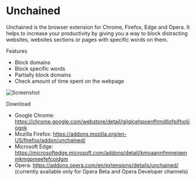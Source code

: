 # Unchained

Unchained is the browser extension for Chrome, Firefox, Edge and Opera.
It helps to increase your productivity by giving you a way to block distracting websites, websites sections or pages with specific words on them.

Features
- Block domains
- Block specific words
- Partially block domains
- Check amount of time spent on the webpage

![Screenshot](https://dimini.tk/en/site-files/software/unchained-screenshot-1.png)

Download
- Google Chrome: https://chrome.google.com/webstore/detail/gjlglcehpoenfhmdllofpifholjjogok
- Mozilla Firefox: https://addons.mozilla.org/en-US/firefox/addon/unchained/
- Microsoft Edge: https://microsoftedge.microsoft.com/addons/detail/kmoaannfmmeigenmkmgpmeefefcoidgm
- Opera: https://addons.opera.com/en/extensions/details/unchained/ (currently available only for Opera Beta and Opera Developer channels)
